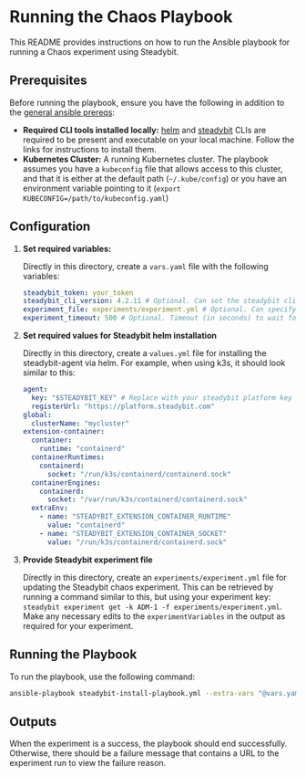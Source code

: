 # Running the Chaos Playbook

This README provides instructions on how to run the Ansible playbook for running a Chaos experiment using Steadybit.

## Prerequisites

Before running the playbook, ensure you have the following in addition to the [general ansible prereqs](../README.md):
*   **Required CLI tools installed locally:** [helm](https://helm.sh/docs/intro/install/) and [steadybit](https://github.com/steadybit/cli?tab=readme-ov-file#installation) CLIs are required to be present and executable on your local machine. Follow the links for instructions to install them.
*   **Kubernetes Cluster:** A running Kubernetes cluster.  The playbook assumes you have a `kubeconfig` file that allows access to this cluster, and that it is either at the default path (`~/.kube/config`) or you have an environment variable pointing to it (`export KUBECONFIG=/path/to/kubeconfig.yaml`)


## Configuration

1.  **Set required variables:**

    Directly in this directory, create a `vars.yaml` file with the following variables:

    ```yaml
    steadybit_token: your_token
    steadybit_cli_version: 4.2.11 # Optional. Can set the steadybit cli version explicitly, otherwise it will just use version "4"
    experiment_file: experiments/experiment.yml # Optional. Can specify the relative path to the experiment file. By default it will use "experiments/experiment.yml"
    experiment_timeout: 500 # Optional. Timeout (in seconds) to wait for the experiment execution to complete. By default this is "300"
    ```

2.  **Set required values for Steadybit helm installation**

    Directly in this directory, create a `values.yml` file for installing the steadybit-agent via helm. For example, when using k3s, it should look similar to this:

    ```yaml
    agent:
      key: "$STEADYBIT_KEY" # Replace with your steadybit platform key
      registerUrl: "https://platform.steadybit.com"
    global:
      clusterName: "mycluster"
    extension-container:
      container:
        runtime: "containerd"
      containerRuntimes:
        containerd:
          socket: "/run/k3s/containerd/containerd.sock"
      containerEngines:
        containerd:
          socket: "/var/run/k3s/containerd/containerd.sock"
      extraEnv:
        - name: "STEADYBIT_EXTENSION_CONTAINER_RUNTIME"
          value: "containerd"
        - name: "STEADYBIT_EXTENSION_CONTAINER_SOCKET"
          value: "/run/k3s/containerd/containerd.sock"

3.  **Provide Steadybit experiment file**

    Directly in this directory, create an `experiments/experiment.yml` file for updating the Steadybit chaos experiment. This can be retrieved by running a command similar to this, but using your experiment key: `steadybit experiment get -k ADM-1 -f experiments/experiment.yml`. Make any necessary edits to the `experimentVariables` in the output as required for your experiment.


## Running the Playbook

To run the playbook, use the following command:

```bash
ansible-playbook steadybit-install-playbook.yml --extra-vars "@vars.yaml"
```

## Outputs

When the experiment is a success, the playbook should end successfully. Otherwise, there should be a failure message that contains a URL to the experiment run to view the failure reason.
